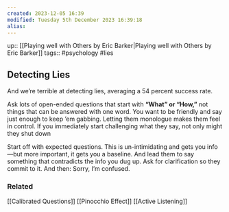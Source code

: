 ```yaml
---
created: 2023-12-05 16:39
modified: Tuesday 5th December 2023 16:39:18
alias:
---
```

up::  [[Playing well with Others by Eric Barker|Playing well with Others by Eric Barker]]
tags:: #psychology #lies

## Detecting Lies
And we’re terrible at detecting lies, averaging a 54 percent success rate.

Ask lots of open-ended questions that start with **“What” or “How,”** not things that can be answered with one word. You want to be friendly and say just enough to keep ’em gabbing. Letting them monologue makes them feel in control.
If you immediately start challenging what they say, not only might they shut down

Start off with expected questions. This is un-intimidating and gets you info—but more important, it gets you a baseline.
And lead them to say something that contradicts the info you dug up. Ask for clarification so they commit to it. And then: Sorry, I’m confused.

### Related
[[Calibrated Questions]]
[[Pinocchio Effect]]
[[Active Listening]]
